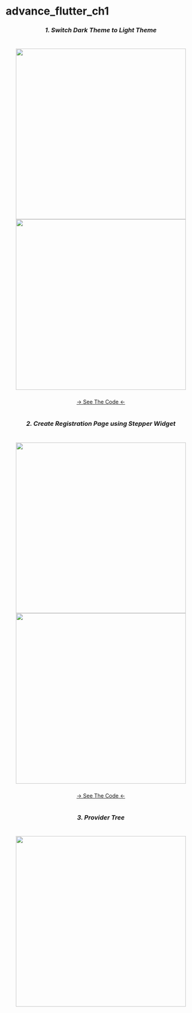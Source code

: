 # advance_flutter_ch1



<h3 align="center"><i>1. Switch Dark Theme to Light Theme</i></h3>
<h1></h1>
<div align="center">
  <img src="https://github.com/Ashupaldeora/advance_flutter_ch1/assets/143180848/300096c5-6125-466b-ba2e-0cc32d7809c4" height=450px hspace=20>
  <img src="https://github.com/Ashupaldeora/advance_flutter_ch1/assets/143180848/def3c760-8f0b-4724-8714-19759d1724f5" height=450px hspace=20>
</div>


###
<div align="center">
<a href="https://github.com/Ashupaldeora/advance_flutter_ch1/blob/master/lib/screens/home/view/home_screen.dart">-> See The Code <-</a>
</div>
  

<h1></h1>
<h3 align="center"><i>2. Create Registration Page using Stepper Widget</i></h3>
<h1></h1>
<div align="center">
  <img src="https://github.com/Ashupaldeora/advance_flutter_ch1/assets/143180848/b02997f9-4114-4aac-b423-a44d7d466627" height=450px hspace=20>
  <img src="https://github.com/Ashupaldeora/advance_flutter_ch1/assets/143180848/e72a63c7-b31a-46f7-be06-1ae8d011bc45" height=450px hspace=20>
</div>

###
###
<div align="center">
<a href="https://github.com/Ashupaldeora/advance_flutter_ch1/tree/master/lib/screens/stepper/view">-> See The Code <-</a>
</div>

<h1></h1>
<h3 align="center"><i>3. Provider Tree</i></h3>
<h1></h1>
<div align="center">
  <img src="https://github.com/Ashupaldeora/advance_flutter_ch1/assets/143180848/509e39bd-651f-4694-b2f3-d7756222e7d4" height=450px hspace=20>
 
</div>

